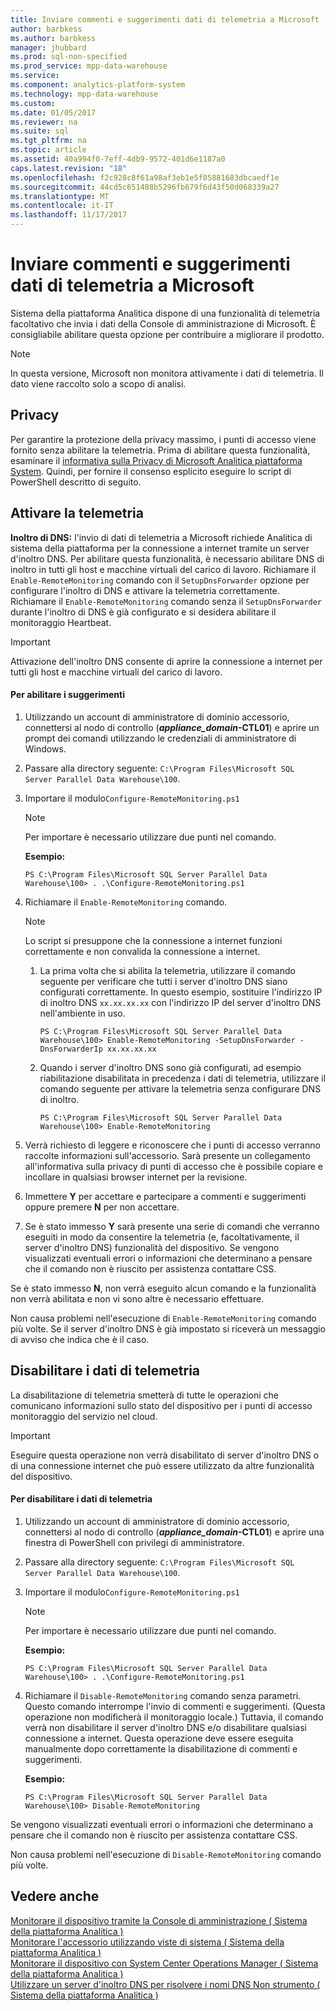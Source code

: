 ```yaml
---
title: Inviare commenti e suggerimenti dati di telemetria a Microsoft (SQL Server PDW)
author: barbkess
ms.author: barbkess
manager: jhubbard
ms.prod: sql-non-specified
ms.prod_service: mpp-data-warehouse
ms.service: 
ms.component: analytics-platform-system
ms.technology: mpp-data-warehouse
ms.custom: 
ms.date: 01/05/2017
ms.reviewer: na
ms.suite: sql
ms.tgt_pltfrm: na
ms.topic: article
ms.assetid: 40a994f0-7eff-4db9-9572-401d6e1187a0
caps.latest.revision: "18"
ms.openlocfilehash: f2c928c8f61a98af3eb1e5f05881683dbcaedf1e
ms.sourcegitcommit: 44cd5c651488b5296fb679f6d43f50d068339a27
ms.translationtype: MT
ms.contentlocale: it-IT
ms.lasthandoff: 11/17/2017
---
```

# <a name="send-telemetry-feedback-to-microsoft"></a>Inviare commenti e suggerimenti dati di telemetria a Microsoft
Sistema della piattaforma Analitica dispone di una funzionalità di telemetria facoltativo che invia i dati della Console di amministrazione di Microsoft. È consigliabile abilitare questa opzione per contribuire a migliorare il prodotto.  
  
> [!NOTE]  
> In questa versione, Microsoft non monitora attivamente i dati di telemetria. Il dato viene raccolto solo a scopo di analisi.  
  
## <a name="privacy"></a>Privacy  
Per garantire la protezione della privacy massimo, i punti di accesso viene fornito senza abilitare la telemetria. Prima di abilitare questa funzionalità, esaminare il [informativa sulla Privacy di Microsoft Analitica piattaforma System](http://go.microsoft.com/fwlink/?LinkId=400902). Quindi, per fornire il consenso esplicito eseguire lo script di PowerShell descritto di seguito.  
  
## <a name="enable"></a>Attivare la telemetria  
**Inoltro di DNS:** l'invio di dati di telemetria a Microsoft richiede Analitica di sistema della piattaforma per la connessione a internet tramite un server d'inoltro DNS. Per abilitare questa funzionalità, è necessario abilitare DNS di inoltro in tutti gli host e macchine virtuali del carico di lavoro. Richiamare il `Enable-RemoteMonitoring` comando con il `SetupDnsForwarder` opzione per configurare l'inoltro di DNS e attivare la telemetria correttamente. Richiamare il `Enable-RemoteMonitoring` comando senza il `SetupDnsForwarder` durante l'inoltro di DNS è già configurato e si desidera abilitare il monitoraggio Heartbeat.  
  
> [!IMPORTANT]  
> Attivazione dell'inoltro DNS consente di aprire la connessione a internet per tutti gli host e macchine virtuali del carico di lavoro.  
  
#### <a name="to-enable-feedback"></a>Per abilitare i suggerimenti  
  
1.  Utilizzando un account di amministratore di dominio accessorio, connettersi al nodo di controllo (***appliance_domain*-CTL01**) e aprire un prompt dei comandi utilizzando le credenziali di amministratore di Windows.  
  
2.  Passare alla directory seguente: `C:\Program Files\Microsoft SQL Server Parallel Data Warehouse\100`.  
  
3.  Importare il modulo`Configure-RemoteMonitoring.ps1`  
  
    > [!NOTE]  
    > Per importare è necessario utilizzare due punti nel comando.  
  
    **Esempio:**  
  
    ```  
    PS C:\Program Files\Microsoft SQL Server Parallel Data Warehouse\100> . .\Configure-RemoteMonitoring.ps1  
    ```  
  
4.  Richiamare il `Enable-RemoteMonitoring` comando.  
  
    > [!NOTE]  
    > Lo script si presuppone che la connessione a internet funzioni correttamente e non convalida la connessione a internet.  
  
    1.  La prima volta che si abilita la telemetria, utilizzare il comando seguente per verificare che tutti i server d'inoltro DNS siano configurati correttamente. In questo esempio, sostituire l'indirizzo IP di inoltro DNS `xx.xx.xx.xx` con l'indirizzo IP del server d'inoltro DNS nell'ambiente in uso.  
  
        ```  
        PS C:\Program Files\Microsoft SQL Server Parallel Data Warehouse\100> Enable-RemoteMonitoring -SetupDnsForwarder -DnsForwarderIp xx.xx.xx.xx  
        ```  
  
    2.  Quando i server d'inoltro DNS sono già configurati, ad esempio riabilitazione disabilitata in precedenza i dati di telemetria, utilizzare il comando seguente per attivare la telemetria senza configurare DNS di inoltro.  
  
        ```  
        PS C:\Program Files\Microsoft SQL Server Parallel Data Warehouse\100> Enable-RemoteMonitoring  
        ```  
  
5.  Verrà richiesto di leggere e riconoscere che i punti di accesso verranno raccolte informazioni sull'accessorio. Sarà presente un collegamento all'informativa sulla privacy di punti di accesso che è possibile copiare e incollare in qualsiasi browser internet per la revisione.  
  
6.  Immettere **Y** per accettare e partecipare a commenti e suggerimenti oppure premere **N** per non accettare.  
  
7.  Se è stato immesso **Y** sarà presente una serie di comandi che verranno eseguiti in modo da consentire la telemetria (e, facoltativamente, il server d'inoltro DNS) funzionalità del dispositivo. Se vengono visualizzati eventuali errori o informazioni che determinano a pensare che il comando non è riuscito per assistenza contattare CSS.  
  
Se è stato immesso **N**, non verrà eseguito alcun comando e la funzionalità non verrà abilitata e non vi sono altre è necessario effettuare.  
  
Non causa problemi nell'esecuzione di `Enable-RemoteMonitoring` comando più volte. Se il server d'inoltro DNS è già impostato si riceverà un messaggio di avviso che indica che è il caso.  
  
## <a name="disable"></a>Disabilitare i dati di telemetria  
La disabilitazione di telemetria smetterà di tutte le operazioni che comunicano informazioni sullo stato del dispositivo per i punti di accesso monitoraggio del servizio nel cloud.  
  
> [!IMPORTANT]  
> Eseguire questa operazione non verrà disabilitato di server d'inoltro DNS o di una connessione internet che può essere utilizzato da altre funzionalità del dispositivo.  
  
#### <a name="to-disable-telemetry"></a>Per disabilitare i dati di telemetria  
  
1.  Utilizzando un account di amministratore di dominio accessorio, connettersi al nodo di controllo (***appliance_domain*-CTL01**) e aprire una finestra di PowerShell con privilegi di amministratore.  
  
2.  Passare alla directory seguente: `C:\Program Files\Microsoft SQL Server Parallel Data Warehouse\100`.  
  
3.  Importare il modulo`Configure-RemoteMonitoring.ps1`  
  
    > [!NOTE]  
    > Per importare è necessario utilizzare due punti nel comando.  
  
    **Esempio:**  
  
    ```  
    PS C:\Program Files\Microsoft SQL Server Parallel Data Warehouse\100> . .\Configure-RemoteMonitoring.ps1  
    ```  
  
4.  Richiamare il `Disable-RemoteMonitoring` comando senza parametri. Questo comando interrompe l'invio di commenti e suggerimenti. (Questa operazione non modificherà il monitoraggio locale.) Tuttavia, il comando verrà non disabilitare il server d'inoltro DNS e/o disabilitare qualsiasi connessione a internet. Questa operazione deve essere eseguita manualmente dopo correttamente la disabilitazione di commenti e suggerimenti.  
  
    **Esempio:**  
  
    ```  
    PS C:\Program Files\Microsoft SQL Server Parallel Data Warehouse\100> Disable-RemoteMonitoring  
    ```  
  
Se vengono visualizzati eventuali errori o informazioni che determinano a pensare che il comando non è riuscito per assistenza contattare CSS.  
  
Non causa problemi nell'esecuzione di `Disable-RemoteMonitoring` comando più volte.  
  
## <a name="see-also"></a>Vedere anche  
[Monitorare il dispositivo tramite la Console di amministrazione &#40; Sistema della piattaforma Analitica &#41;](monitor-the-appliance-by-using-the-admin-console.md)  
[Monitorare l'accessorio utilizzando viste di sistema &#40; Sistema della piattaforma Analitica &#41;](monitor-the-appliance-by-using-system-views.md)  
[Monitorare il dispositivo con System Center Operations Manager &#40; Sistema della piattaforma Analitica &#41;](monitor-the-appliance-by-using-system-center-operations-manager.md)  
[Utilizzare un server d'inoltro DNS per risolvere i nomi DNS Non strumento &#40; Sistema della piattaforma Analitica &#41;](use-a-dns-forwarder-to-resolve-non-appliance-dns-names.md)  
  
